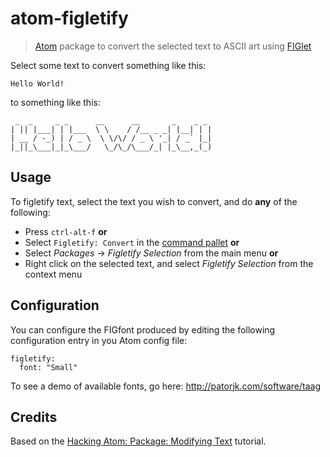 # atom-figletify

> [Atom](https://atom.io/) package to convert the selected text to ASCII art using [FIGlet](http://www.figlet.org/)

Select some text to convert something like this:

```
Hello World!
```

to something like this:

```
 _  _     _ _      __      __       _    _ _
| || |___| | |___  \ \    / /__ _ _| |__| | |
| __ / -_) | / _ \  \ \/\/ / _ \ '_| / _` |_|
|_||_\___|_|_\___/   \_/\_/\___/_| |_\__,_(_)
```

## Usage

To figletify text, select the text you wish to convert, and do **any** of the following:

- Press `ctrl-alt-f` **or**
- Select `Figletify: Convert` in the [command pallet](https://atom.io/docs/latest/getting-started-atom-basics#command-palette) **or**
- Select *Packages* -> *Figletify Selection* from the main menu **or**
- Right click on the selected text, and select *Figletify Selection* from the context menu

## Configuration

You can configure the FIGfont produced by editing the following configuration
entry in you Atom config file:

```
figletify:
  font: "Small"
```

To see a demo of available fonts, go here: http://patorjk.com/software/taag

## Credits

Based on the [Hacking Atom: Package: Modifying Text](https://atom.io/docs/v1.0.0/hacking-atom-package-modifying-text) tutorial.
